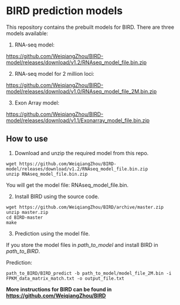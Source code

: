 # BIRD prediction models
This repository contains the prebuilt models for BIRD.
There are three models available:
1. RNA-seq model: 

https://github.com/WeiqiangZhou/BIRD-model/releases/download/v1.2/RNAseq_model_file.bin.zip

2. RNA-seq model for 2 million loci: 

https://github.com/WeiqiangZhou/BIRD-model/releases/download/v1.0/RNAseq_model_file_2M.bin.zip

3. Exon Array model:

https://github.com/WeiqiangZhou/BIRD-model/releases/download/v1.1/Exonarray_model_file.bin.zip

## How to use
1. Download and unzip the required model from this repo.
```
wget https://github.com/WeiqiangZhou/BIRD-model/releases/download/v1.2/RNAseq_model_file.bin.zip
unzip RNAseq_model_file.bin.zip
```
You will get the model file: RNAseq_model_file.bin.

2. Install BIRD using the source code.
```
wget https://github.com/WeiqiangZhou/BIRD/archive/master.zip
unzip master.zip
cd BIRD-master
make
```

3. Prediction using the model file.

If you store the model files in _path_to_model_ and install BIRD in _path_to_BIRD_.

Prediction:
```
path_to_BIRD/BIRD_predict -b path_to_model/model_file_2M.bin -i FPKM_data_matrix_match.txt -o output_file.txt
```

**More instructions for BIRD can be found in https://github.com/WeiqiangZhou/BIRD**

